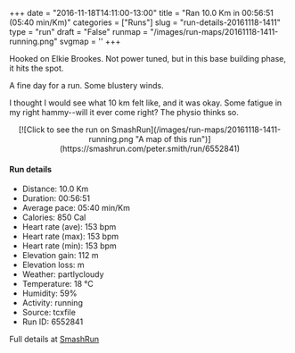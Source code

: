 +++
date = "2016-11-18T14:11:00-13:00"
title = "Ran 10.0 Km in 00:56:51 (05:40 min/Km)"
categories = ["Runs"]
slug = "run-details-20161118-1411"
type = "run"
draft = "False"
runmap = "/images/run-maps/20161118-1411-running.png"
svgmap = '<polyline points="96 64, 99 60, 100 55, 93 54, 82 57, 76 62, 66 71, 65 71, 50 76, 45 73, 45 70, 44 68, 40 65, 34 65, 27 68, 17 64, 12 56, 0 45, 5 42, 14 40, 17 38, 28 34, 28 33, 30 32, 37 27, 51 25, 60 30, 60 32, 64 45, 67 51, 81 59">'
+++

Hooked on Elkie Brookes. Not power tuned, but in this base building phase, it hits the spot. 

A fine day for a run. Some blustery winds. 

I thought I would see what 10 km felt like, and it was okay. Some fatigue in my right hammy--will it ever come right? The physio thinks so. 

<!--more-->

<center>
[![Click to see the run on SmashRun](/images/run-maps/20161118-1411-running.png "A map of this run")](https://smashrun.com/peter.smith/run/6552841)
</center>

#### Run details

* Distance: 10.0 Km
* Duration: 00:56:51
* Average pace: 05:40 min/Km
* Calories: 850 Cal
* Heart rate (ave): 153 bpm
* Heart rate (max): 153 bpm
* Heart rate (min): 153 bpm
* Elevation gain: 112 m
* Elevation loss:  m
* Weather: partlycloudy
* Temperature: 18 &deg;C
* Humidity: 59%
* Activity: running
* Source: tcxfile
* Run ID: 6552841

Full details at [SmashRun](https://smashrun.com/peter.smith/run/6552841)